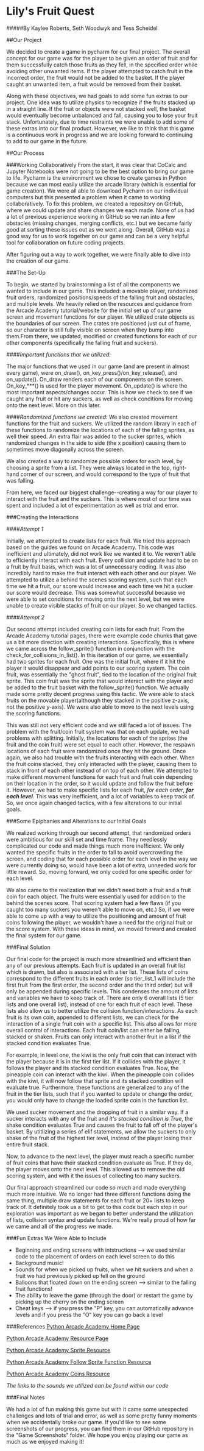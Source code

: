 # Lily's Fruit Quest
#####By Kaylee Roberts, Seth Woodwyk and Tess Scheidel

##Our Project

We decided to create a game in pycharm for our final project. The overall concept for our game was for the player to be
given an order of fruit and for them successfully catch those fruits as they fell, in the specified order while avoiding
other unwanted items. If the player attempted to catch fruit in the incorrect order, the fruit would not be added to the
basket. If the player caught an unwanted item, a fruit would be removed from their basket. 

Along with these objectives, we had goals to add some fun extras to our project. One idea was to utilize physics to 
recognize if the fruits stacked up in a straight line. If the fruit or objects were not stacked well, the basket would
eventually become unbalanced and fall, causing you to lose your fruit stack. Unfortunately, due to time restraints we
were unable to add some of these extras into our final product. However, we like to think that this game is a continuous 
work in progress and we are looking forward to continuing to add to our game in the future.


##Our Process

###Working Collaboratively
From the start, it was clear that CoCalc and Jupyter Notebooks were not going to be the best option to bring our game to 
life. Pycharm is the environment we chose to create games in Python because we can most easily utilize the arcade library 
(which is essential for game creation). We were all able to download Pycharm on our individual computers but this
presented a problem when it came to working collaboratively. To fix this problem, we created a repository on GitHub, 
where we could update and share changes we each made. None of us had a lot of previous experience working in GitHub so
we ran into a few obstacles (missing changes, merging conflicts, etc.) but we became fairly good at sorting these issues 
out as we went along. Overall, GitHub was a good way for us to work together on our game and can be a very helpful 
tool for collaboration on future coding projects.

After figuring out a way to work together, we were finally able to dive into the creation of our game.

###The Set-Up

To begin, we started by brainstorming a list of all the components we wanted to include in our game. This included: a
movable player, randomized fruit orders, randomized positions/speeds of the falling fruit and obstacles, and multiple
levels. We heavily relied on the resources and guidance from the Arcade Academy tutorial/website for the initial set up
of our game screen and movement functions for our player. We utilized crate objects as the boundaries of our screen. The
crates are positioned just out of frame, so our character is still fully visible on screen when they bump into them.From
there, we updated, modified or created functions for each of our other components (specifically the falling fruit and 
suckers).

####*Important functions that we utilized:*

The major functions that we used in our game (and are present in almost every game), were on_draw(), on_key_press()/on_key_release(),
and on_update(). On_draw renders each of our components on the screen. On_key_***() is used for the player movement. 
On_update() is where the most important aspects/changes occur. This is how we check to see if we caught any fruit or
hit any suckers, as well as check conditions for moving onto the next level. More on this later.


####*Randomized functions we created:*
We also created movement functions for the fruit and suckers. We utilized the random library in each of these functions
to randomize the locations of each of the falling sprites, as well their speed. An extra flair was added to the
sucker sprites, which randomized changes in the side to side (the x position) causing them to sometimes move diagonally
across the screen.

We also created a way to randomize possible orders for each level, by choosing a sprite from a list. They were always 
located in the top, right-hand corner of our screen, and would correspond to the type of fruit that was falling.

From here, we faced our biggest challenge--creating a way for our player to interact with the fruit and the suckers. 
This is where most of our time was spent and included a lot of experimentation as well as trial and error.

###Creating the Interactions


####*Attempt 1*

Initially, we attempted to create lists for each fruit. We tried this approach based on the guides we found on Arcade
Academy. This code was inefficient and ultimately, did not work like we wanted it to. We weren't able to efficiently
interact with each fruit. Every collision and update had to be on a fruit by fruit basis, which was a lot of unnecessary
coding. It was also incredibly hard to make the fruit interact with each other and our player. We attempted to utilize a
behind the scenes scoring system, such that each time we hit a fruit, our score would increase and each time we hit a sucker
our score would decrease. This was somewhat successful because we were able to set conditions for moving onto the next
level, but we were unable to create visible stacks of fruit on our player. So we changed tactics.

####*Attempt 2*

Our second attempt included creating coin lists for each fruit. From the Arcade Academy tutorial pages, there were example
code chunks that gave us a bit more direction with creating interactions. Specifically, this is where we came across the 
follow_sprite() function in conjunction with the check_for_collisions_in_list(). In this iteration of our game, we 
essentially had two sprites for each fruit. One was the initial fruit, where if it hit the player it would disappear and
add points to our scoring system. The coin fruit, was essentially the "ghost fruit", tied to the location of the original
fruit sprite. This coin fruit was the sprite that would interact with the player and be added to the fruit basket with
the follow_sprite() function. We actually made some pretty decent progress using this tactic. We were able to stack fruits
on the movable player(although they stacked in the positive z-axis, not the positive y-axis). We were also able to move 
to the next levels using the scoring functions.

This was still not very efficient code and we still faced a lot of issues. The problem with the fruit/coin fruit 
system was that on each update, we had problems with splitting. Initially, the locations for each of the sprites (the 
fruit and the coin fruit) were set equal to each other. However, the respawn locations of each fruit were randomized once
they hit the ground. Once again, we also had trouble with the 
fruits interacting with each other. When the fruit coins stacked, they only interacted with the player, causing them to 
stack in front of each other instead of on top of each other. We attempted to make different movement functions for each
fruit and fruit coin depending on their location in the order, so it would update and follow the fruit before it. However,
we had to make specific lists for each fruit, *for each order*, ***for each level***. This was very inefficient, and a lot
of variables to keep track of. So, we once again changed tactics, with a few alterations to our initial goals.

###Some Epiphanies and Alterations to our Initial Goals 

We realized working through our second attempt, that randomized orders were ambitious for our skill set and time frame.
They needlessly complicated our code and made things much more inefficient. We only wanted the specific fruits in the 
order to fall to avoid overcrowding the screen, and coding that for each possible order for each level in the way 
we were currently doing so, would have been a
lot of extra, unneeded work for little reward. So, moving forward, we only coded for one specific order for each level.

We also came to the realization that we didn't need both a fruit and a fruit coin for each object. The fruits were 
essentially used for addition to the behind the scenes score. That scoring system had a few flaws (if you caught too many 
suckers you weren't able to move on, etc.) So, if we were able to come up with a way to utilize the positioning and amount 
of fruit coins following the player, we wouldn't have a need for the original fruit or the score system. With these ideas
in mind, we moved forward and created the final system for our game.

###Final Solution

Our final code for the project is much more streamlined and efficient than any of our previous attempts. Each fruit is 
updated in an overall fruit list which is drawn, but also is associated with a tier list. These lists of coins correspond
to the different fruits in each order (so tier_list_1 will include the first fruit from the first order, the second order
and the third order) but will only be appended during specific levels. This condenses the amount of lists and variables we
have to keep track of. There are only 6 overall lists (5 tier lists and one overall list), instead of one for each fruit 
of each level. These lists also allow us to better utilize the collision function/interactions. As each fruit is its own
coin, appended to different lists, we can check for the interaction of a single fruit coin with a specific list. This also
allows for more overall control of interactions. Each fruit coin/list can either be falling, stacked or shaken. Fruits can
only interact with another fruit in a list if the stacked condition evaluates True. 

For example, in level one, the kiwi is the only fruit coin that can interact with the player because it is in the first
tier list. If it collides with the player, it follows the player and  its stacked condition evaluates True. Now, the 
pineapple coin can interact with the kiwi. When the pineapple coin collides with the kiwi, it will now follow that sprite
and its stacked condition will evaluate true. Furthermore, these functions are generalized to any of the fruit in 
the tier lists, such that if you wanted to update or change the order, you would only have to change the 
loaded sprite coin in the function list.

We used sucker movement and the dropping of fruit in a similar way. If a sucker interacts with any of the fruit and 
*it's stacked condition is True*, the shake condition evaluates True and causes the fruit to fall off of the player's 
basket. By utitlizing a series of elif statements, we allow the suckers to only shake of the fruit of the highest
tier level, instead of the player losing their entire fruit stack.

Now, to advance to the next level, the player must reach a specific number of fruit coins that have their stacked condition
evaluate as True. If they do, the player moves onto the next level. This allowed us to remove the old scoring system, and 
with it the issues of collecting too many suckers.

Our final approach streamlined our code *so much* and made everything much more intuitive. We no longer had
three different functions doing the same thing, multiple draw statements for each fruit or 20+ lists to keep track of. It
definitely took us a bit to get to this code but each step in our exploration was important as we began to better understand
the utilization of lists, collision syntax and update functions. We're really proud of how far we came and all of the progress
we made.

###Fun Extras We Were Able to Include
- Beginning and ending screens with intstructions --> we used similar code to the placement of orders on each level screen to do this
- Background music!
- Sounds for when we picked up fruits, when we hit suckers and when a fruit we had previously picked up fell on the ground
- Balloons that floated down on the ending screen --> similar to the falling fruit functions!
- The ability to leave the game (through the door) or restart the game by picking up the cherry on the ending screen
- Cheat keys --> if you press the "P" key, you can automatically advance levels and if you press the "O" key you can go back a level


###References
[Python Arcade Academy Home Page](https://arcade.academy/)

[Python Arcade Academy Resource Page](https://arcade.academy/resources.html)

[Python Arcade Academy Sprite Resource](https://arcade.academy/_modules/arcade/sprite.html)

[Python Arcade Academy Follow Sprite Function Resource](https://arcade.academy/examples/sprite_follow_simple_2.html)

[Python Arcade Academy Coins Resource](https://arcade.academy/examples/platform_tutorial/step_06.html)

*The links to the sounds we utilized can be found within our code*



###Final Notes

We had a lot of fun making this game but with it came some unexpected challenges and lots of trial and error, as well as
some pretty funny moments when we accidentally broke our game. If you'd like to see some screenshots of our progress,
you can find them in our GitHub repository in the "Game Screenshots" folder. We hope you enjoy playing our game as much as
we enjoyed making it!



